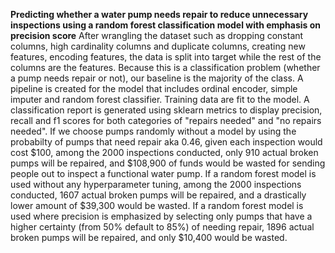 **Predicting whether a water pump needs repair to reduce unnecessary inspections using a random forest classification model with emphasis on precision score**
After wrangling the dataset such as dropping constant columns, high cardinality columns and duplicate columns, creating new features, encoding features, the data is split into target while the rest of the columns are the features. Because this is a classification problem (whether a pump needs repair or not), our baseline is the majority of the class. A pipeline is created for the model that includes ordinal encoder, simple imputer and random forest classifier. Training data are fit to the model. A classification report is generated using sklearn metrics to display precision, recall and f1 scores for both categories of "repairs needed" and "no repairs needed". If we choose pumps randomly without a model by using the probabilty of pumps that need repair aka 0.46, given each inspection would cost $100, among the 2000 inspections conducted, only 910 actual broken pumps will be repaired, and $108,900 of funds would be wasted for sending people out to inspect a functional water pump. If a random forest model is used without any hyperparameter tuning, among the 2000 inspections conducted, 1607 actual broken pumps will be repaired, and a drastically lower amount of $39,300 would be wasted. If a random forest model is used where precision is emphasized by selecting only pumps that have a higher certainty (from 50% default to 85%) of needing repair, 1896 actual broken pumps will be repaired, and only $10,400 would be wasted.

